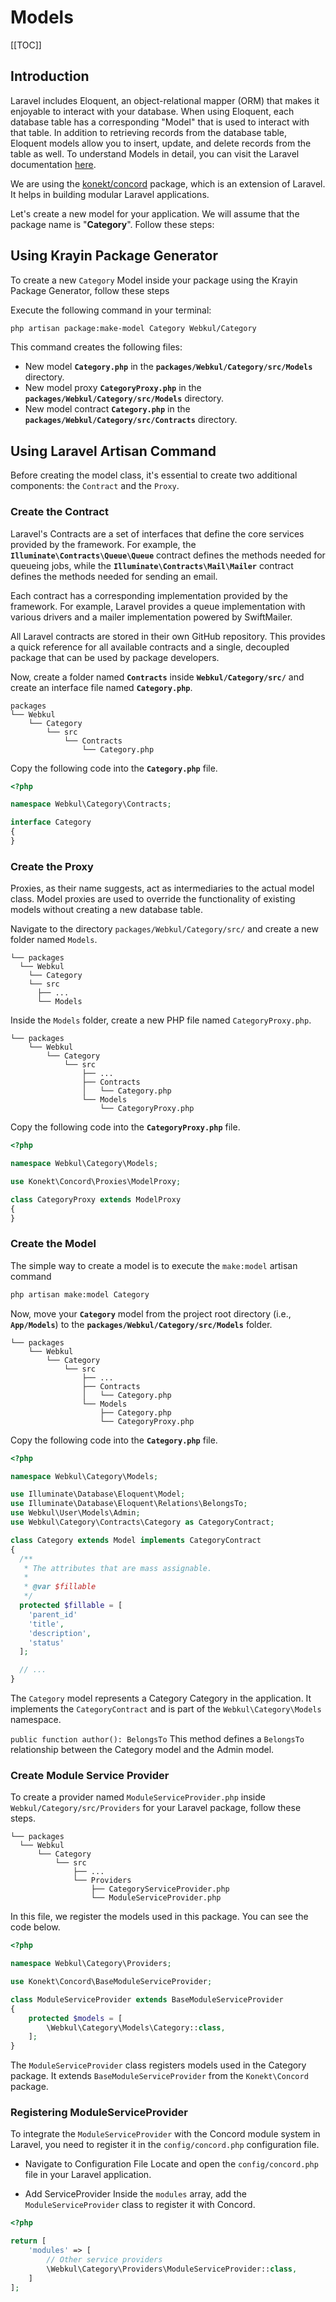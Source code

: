 # Models

[[TOC]]

## Introduction

Laravel includes Eloquent, an object-relational mapper (ORM) that makes it enjoyable to interact with your database. When using Eloquent, each database table has a corresponding "Model" that is used to interact with that table. In addition to retrieving records from the database table, Eloquent models allow you to insert, update, and delete records from the table as well. 
To understand Models in detail, you can visit the Laravel documentation [here](https://laravel.com/docs/10.x/eloquent).

We are using the [konekt/concord](https://packagist.org/packages/konekt/concord) package, which is an extension of Laravel. It helps in building modular Laravel applications.

Let's create a new model for your application. We will assume that the package name is "**Category**". Follow these steps:

## Using Krayin Package Generator

To create a new `Category` Model inside your package using the Krayin Package Generator, follow these steps

Execute the following command in your terminal:

  ```sh
  php artisan package:make-model Category Webkul/Category
  ```

This command creates the following files:

- New model **`Category.php`** in the **`packages/Webkul/Category/src/Models`** directory.
- New model proxy **`CategoryProxy.php`** in the **`packages/Webkul/Category/src/Models`** directory.
- New model contract **`Category.php`** in the **`packages/Webkul/Category/src/Contracts`** directory.

## Using Laravel Artisan Command

Before creating the model class, it's essential to create two additional components: the `Contract` and the `Proxy`.

### Create the Contract

Laravel's Contracts are a set of interfaces that define the core services provided by the framework. For example, the **`Illuminate\Contracts\Queue\Queue`** contract defines the methods needed for queueing jobs, while the **`Illuminate\Contracts\Mail\Mailer`** contract defines the methods needed for sending an email.

Each contract has a corresponding implementation provided by the framework. For example, Laravel provides a queue implementation with various drivers and a mailer implementation powered by SwiftMailer.

All Laravel contracts are stored in their own GitHub repository. This provides a quick reference for all available contracts and a single, decoupled package that can be used by package developers.

Now, create a folder named **`Contracts`** inside **`Webkul/Category/src/`** and create an interface file named **`Category.php`**.

```structure
packages
└── Webkul
    └── Category
        └── src
            └── Contracts
                └── Category.php
```

Copy the following code into the **`Category.php`** file.

  ```php
  <?php

  namespace Webkul\Category\Contracts;

  interface Category
  {
  }
  ```

### Create the Proxy

Proxies, as their name suggests, act as intermediaries to the actual model class. Model proxies are used to override the functionality of existing models without creating a new database table.

Navigate to the directory `packages/Webkul/Category/src/` and create a new folder named `Models`.

```
└── packages
  └── Webkul
    └── Category
    └── src
      ├── ...
      └── Models
```

Inside the `Models` folder, create a new PHP file named `CategoryProxy.php`.

  ```
  └── packages
      └── Webkul
          └── Category
              └── src
                  ├── ...
                  ├── Contracts
                  │   └── Category.php
                  └── Models
                      └── CategoryProxy.php
  ```

Copy the following code into the **`CategoryProxy.php`** file.

  ```php
  <?php

  namespace Webkul\Category\Models;

  use Konekt\Concord\Proxies\ModelProxy;

  class CategoryProxy extends ModelProxy
  {
  }
  ```

### Create the Model

The simple way to create a model is to execute the `make:model` artisan command

  ```sh
  php artisan make:model Category
  ```

Now, move your **`Category`** model from the project root directory (i.e., **`App/Models`**) to the **`packages/Webkul/Category/src/Models`** folder.

  ```
  └── packages
      └── Webkul
          └── Category
              └── src
                  ├── ...
                  ├── Contracts
                  │   └── Category.php
                  └── Models
                      ├── Category.php
                      └── CategoryProxy.php
  ```

Copy the following code into the **`Category.php`** file.

```php
<?php

namespace Webkul\Category\Models;

use Illuminate\Database\Eloquent\Model;
use Illuminate\Database\Eloquent\Relations\BelongsTo;
use Webkul\User\Models\Admin;
use Webkul\Category\Contracts\Category as CategoryContract;

class Category extends Model implements CategoryContract
{
  /**
   * The attributes that are mass assignable.
   *
   * @var $fillable
   */
  protected $fillable = [
    'parent_id'
    'title',
    'description',
    'status'
  ];

  // ...
}
```

The `Category` model represents a Category Category in the application. It implements the `CategoryContract` and is part of the `Webkul\Category\Models` namespace.

`public function author(): BelongsTo` This method defines a `BelongsTo` relationship between the Category model and the Admin model.

### Create Module Service Provider

To create a provider named `ModuleServiceProvider.php` inside `Webkul/Category/src/Providers` for your Laravel package, follow these steps. 

```
└── packages
  └── Webkul
      └── Category
          └── src
              ├── ...
              └── Providers
                  ├── CategoryServiceProvider.php
                  └── ModuleServiceProvider.php
```

In this file, we register the models used in this package. You can see the code below.

```php
<?php

namespace Webkul\Category\Providers;

use Konekt\Concord\BaseModuleServiceProvider;

class ModuleServiceProvider extends BaseModuleServiceProvider
{
    protected $models = [
        \Webkul\Category\Models\Category::class,
    ];
}
```

The `ModuleServiceProvider` class registers models used in the Category package. It extends `BaseModuleServiceProvider` from the `Konekt\Concord` package.

### Registering ModuleServiceProvider

To integrate the `ModuleServiceProvider` with the Concord module system in Laravel, you need to register it in the `config/concord.php` configuration file.

- Navigate to Configuration File Locate and open the `config/concord.php` file in your Laravel application.

- Add ServiceProvider Inside the `modules` array, add the `ModuleServiceProvider` class to register it with Concord.

```php
<?php

return [
    'modules' => [
        // Other service providers
        \Webkul\Category\Providers\ModuleServiceProvider::class,
    ]
];
```